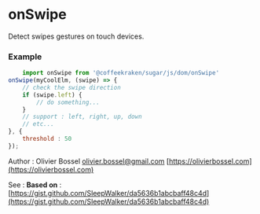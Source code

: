 # onSwipe

Detect swipes gestures on touch devices.


### Example
```js
	import onSwipe from '@coffeekraken/sugar/js/dom/onSwipe'
onSwipe(myCoolElm, (swipe) => {
	// check the swipe direction
	if (swipe.left) {
		// do something...
	}
	// support : left, right, up, down
	// etc...
}, {
	threshold : 50
});
```
Author : Olivier Bossel [olivier.bossel@gmail.com](mailto:olivier.bossel@gmail.com) [https://olivierbossel.com](https://olivierbossel.com)

See : **Based on** : [https://gist.github.com/SleepWalker/da5636b1abcbaff48c4d](https://gist.github.com/SleepWalker/da5636b1abcbaff48c4d)
